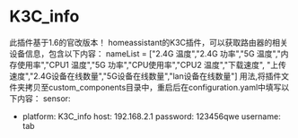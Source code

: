 # K3C_info
此插件基于1.6的官改版本！
homeassistant的K3C插件，可以获取路由器的相关设备信息，包含以下内容：
nameList = ["2.4G 温度","2.4G 功率","5G 温度","内存使用率","CPU1 温度","5G 功率","CPU使用率","CPU2 温度","下载速度",
            "上传速度","2.4G设备在线数量","5G设备在线数量","lan设备在线数量"]
用法,将插件文件夹拷贝至custom_components目录中，重启后在configuration.yaml中填写以下内容：
sensor:
  - platform: K3C_info
    host: 192.168.2.1
    password: 123456qwe
    username: tab
